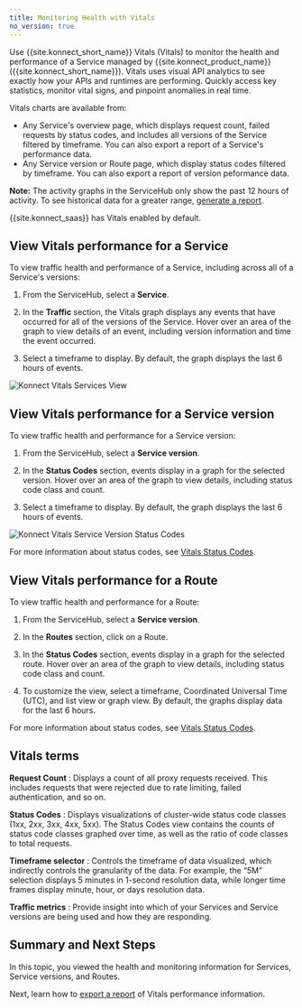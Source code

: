 ```yaml
---
title: Monitoring Health with Vitals
no_version: true
---
```


Use {{site.konnect_short_name}} Vitals (Vitals) to monitor the health and
performance of a Service managed by {{site.konnect_product_name}}
({{site.konnect_short_name}}). Vitals uses visual API analytics to see exactly
how your APIs and runtimes are performing. Quickly access key statistics,
monitor vital signs, and pinpoint anomalies in real time.

Vitals charts are available from:
* Any Service's overview page, which displays request count, failed requests by
status codes, and includes all versions of the Service filtered by timeframe.
You can also export a report of a Service's
performance data.
* Any Service version or Route page, which display status codes filtered by
timeframe. You can also export a report of version peformance data.

<div class="alert alert-ee blue">
<b>Note:</b> The activity graphs in the ServiceHub only show the past 12 hours
of activity. To see historical data for a greater range,
<a href="/konnect/vitals/generate-reports">generate a report</a>.
</div>

{{site.konnect_saas}} has Vitals enabled by default.

## View Vitals performance for a Service

To view traffic health and performance of a Service, including across all of a
Service's versions:

1. From the ServiceHub, select a **Service**.

2. In the **Traffic** section, the Vitals graph displays any events that have
occurred for all of the versions of the Service. Hover over an area of the
graph to view details of an event, including version information and time the
event occurred.

3. Select a timeframe to display. By default, the graph displays the last
6 hours of events.

![Konnect Vitals Services View](/assets/images/docs/konnect/konnect-vitals-services.png)


## View Vitals performance for a Service version

To view traffic health and performance for a Service version:

1. From the ServiceHub, select a **Service version**.

2. In the **Status Codes** section, events display in a graph for the selected
version. Hover over an area of the graph to view details, including status code
class and count.

3. Select a timeframe to display. By default, the graph displays the last 6
hours of events.

![Konnect Vitals Service Version Status Codes](/assets/images/docs/konnect/konnect-vitals-status-codes.png)

For more information about status codes, see
[Vitals Status Codes](/gateway/latest/vitals/vitals-metrics/#status-codes).


## View Vitals performance for a Route

To view traffic health and performance for a Route:

1. From the ServiceHub, select a **Service version**.

2. In the **Routes** section, click on a Route.

4. In the **Status Codes** section, events display in a graph for the selected
route. Hover over an area of the graph to view details, including status code
class and count.

5. To customize the view, select a timeframe, Coordinated Universal Time (UTC),
and list view or graph view. By default, the graphs display data for the last 6
hours.

For more information about status codes, see
[Vitals Status Codes](/gateway/latest/vitals/vitals-metrics/#status-codes).


## Vitals terms

**Request Count**
: Displays a count of all proxy requests received. This includes requests that
were rejected due to rate limiting, failed authentication, and so on.

**Status Codes**
: Displays visualizations of cluster-wide status code classes (1xx, 2xx, 3xx,
  4xx, 5xx). The Status Codes view contains the counts of status code classes
  graphed over time, as well as the ratio of code classes to total requests.

**Timeframe selector**
: Controls the timeframe of data visualized, which indirectly controls the
granularity of the data. For example, the “5M” selection displays 5 minutes in
1-second resolution data, while longer time frames display minute, hour, or
days resolution data.

**Traffic metrics**
: Provide insight into which of your Services and Service versions are being
used and how they are responding.


## Summary and Next Steps

In this topic, you viewed the health and monitoring information for
Services, Service versions, and Routes.

Next, learn how to [export a report](/konnect/legacy/vitals/generate-reports) of Vitals performance information.
